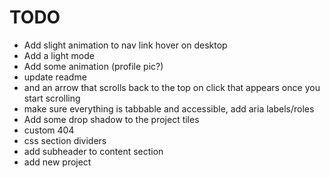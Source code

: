 # TODO

- Add slight animation to nav link hover on desktop
- Add a light mode
- Add some animation (profile pic?)
- update readme
- and an arrow that scrolls back to the top on click that appears once you start scrolling
- make sure everything is tabbable and accessible, add aria labels/roles
- Add some drop shadow to the project tiles
- custom 404
- css section dividers
- add subheader to content section
- add new project